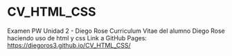 # CV_HTML_CSS
Examen PW Unidad 2 - Diego Rose
Curriculum Vitae del alumno Diego Rose haciendo uso de html y css
Link a GitHub Pages:
https://diegoros3.github.io/CV_HTML_CSS/
